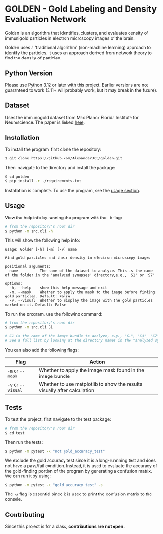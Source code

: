 # GOLDEN - Gold Labeling and Density Evaluation Network
Golden is an algorithm that identifies, clusters, and evaluates density of immunigold particles in electron microscopy images of the brain.

Golden uses a 'traditional algorithm' (non-machine learning) approach to identify the particles. It uses an approach derived from network theory to find the density of particles.  

## Python Version

Please use Python 3.12 or later with this project. Earlier versions are not guaranteed to work (3.11+ will probably work, but it may break in the future).

## Dataset
Uses the immunogold dataset from Max Planck Florida Institute for Neuroscience. The paper is linked [here](https://www.researchgate.net/publication/350731155_A_deep_learning_approach_to_identifying_immunogold_particles_in_electron_microscopy_images).

## Installation

To install the program, first clone the repository:

```bash
$ git clone https://github.com/AlexanderJCS/golden.git
```

Then, navigate to the directory and install the package:

```bash
$ cd golden
$ pip install -r ./requirements.txt
```

Installation is complete. To use the program, see the [usage section](#usage).

## Usage

View the help info by running the program with the `-h` flag:

```bash
# from the repository's root dir
$ python -m src.cli -h
```

This will show the following help info:
```
usage: Golden [-h] [-m] [-v] name

Find gold particles and their density in electron microscopy images

positional arguments:
  name          The name of the dataset to analyze. This is the name of the folder in the 'analyzed synapses' directory,e.g., 'S1' or 'S7'

options:
  -h, --help    show this help message and exit
  -m, --mask    Whether to apply the mask to the image before finding gold particles. Default: False
  -v, --visual  Whether to display the image with the gold particles marked on it. Default: False
```


To run the program, use the following command:

```bash
# from the repository's root dir
$ python -m src.cli S1

# S1 is the name of the image bundle to analyze, e.g., "S1", "S4", "S7" etc.
# See a full list by looking at the directory names in the "analyzed synapses" directory
```

You can also add the following flags:

| Flag               | Action                                                                   |
|--------------------|--------------------------------------------------------------------------|
| `-m` or `--mask`   | Whether to apply the image mask found in the image bundle                |
| `-v` or `--visual` | Whether to use matplotlib to show the results visually after calculation |

## Tests

To test the project, first navigate to the test package:

```bash
# from the repository's root dir
$ cd test
```

Then run the tests:
```bash
$ python -m pytest -k "not gold_accuracy_test"
```

We exclude the gold accuracy test since it is a long-runnning test and does not have a pass/fail condition. Instead, it is used to evaluate the accuracy of the gold-finding portion of the program by generating a confusion matrix. We can run it by using:

```bash
$ python -m pytest -k "gold_accuracy_test" -s
```

The `-s` flag is essential since it is used to print the confusion matrix to the console.

## Contributing

Since this project is for a class, **contributions are not open.**